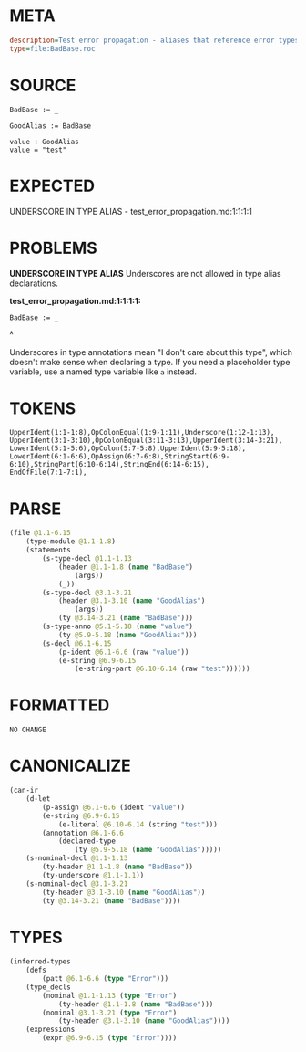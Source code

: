 # META
~~~ini
description=Test error propagation - aliases that reference error types should not propagate errors
type=file:BadBase.roc
~~~
# SOURCE
~~~roc
BadBase := _

GoodAlias := BadBase

value : GoodAlias
value = "test"
~~~
# EXPECTED
UNDERSCORE IN TYPE ALIAS - test_error_propagation.md:1:1:1:1
# PROBLEMS
**UNDERSCORE IN TYPE ALIAS**
Underscores are not allowed in type alias declarations.

**test_error_propagation.md:1:1:1:1:**
```roc
BadBase := _
```
^

Underscores in type annotations mean "I don't care about this type", which doesn't make sense when declaring a type. If you need a placeholder type variable, use a named type variable like `a` instead.

# TOKENS
~~~zig
UpperIdent(1:1-1:8),OpColonEqual(1:9-1:11),Underscore(1:12-1:13),
UpperIdent(3:1-3:10),OpColonEqual(3:11-3:13),UpperIdent(3:14-3:21),
LowerIdent(5:1-5:6),OpColon(5:7-5:8),UpperIdent(5:9-5:18),
LowerIdent(6:1-6:6),OpAssign(6:7-6:8),StringStart(6:9-6:10),StringPart(6:10-6:14),StringEnd(6:14-6:15),
EndOfFile(7:1-7:1),
~~~
# PARSE
~~~clojure
(file @1.1-6.15
	(type-module @1.1-1.8)
	(statements
		(s-type-decl @1.1-1.13
			(header @1.1-1.8 (name "BadBase")
				(args))
			(_))
		(s-type-decl @3.1-3.21
			(header @3.1-3.10 (name "GoodAlias")
				(args))
			(ty @3.14-3.21 (name "BadBase")))
		(s-type-anno @5.1-5.18 (name "value")
			(ty @5.9-5.18 (name "GoodAlias")))
		(s-decl @6.1-6.15
			(p-ident @6.1-6.6 (raw "value"))
			(e-string @6.9-6.15
				(e-string-part @6.10-6.14 (raw "test"))))))
~~~
# FORMATTED
~~~roc
NO CHANGE
~~~
# CANONICALIZE
~~~clojure
(can-ir
	(d-let
		(p-assign @6.1-6.6 (ident "value"))
		(e-string @6.9-6.15
			(e-literal @6.10-6.14 (string "test")))
		(annotation @6.1-6.6
			(declared-type
				(ty @5.9-5.18 (name "GoodAlias")))))
	(s-nominal-decl @1.1-1.13
		(ty-header @1.1-1.8 (name "BadBase"))
		(ty-underscore @1.1-1.1))
	(s-nominal-decl @3.1-3.21
		(ty-header @3.1-3.10 (name "GoodAlias"))
		(ty @3.14-3.21 (name "BadBase"))))
~~~
# TYPES
~~~clojure
(inferred-types
	(defs
		(patt @6.1-6.6 (type "Error")))
	(type_decls
		(nominal @1.1-1.13 (type "Error")
			(ty-header @1.1-1.8 (name "BadBase")))
		(nominal @3.1-3.21 (type "Error")
			(ty-header @3.1-3.10 (name "GoodAlias"))))
	(expressions
		(expr @6.9-6.15 (type "Error"))))
~~~
